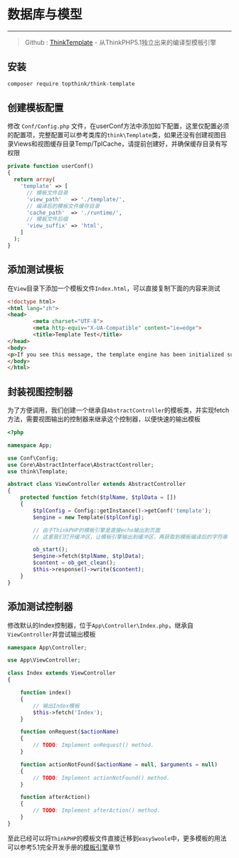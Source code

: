 # 数据库与模型

------

> Github : [ThinkTemplate](https://github.com/top-think/think-template) - 从ThinkPHP5.1独立出来的编译型模板引擎

安装
------

```bash
composer require topthink/think-template
```

创建模板配置
------

修改 `Conf/Config.php` 文件，在userConf方法中添加如下配置，这里仅配置必须的配置项，完整配置可以参考类库的`think\Template`类，如果还没有创建视图目录Views和视图缓存目录Temp/TplCache，请提前创建好，并确保缓存目录有写权限

```php
private function userConf()
{
  return array(
    'template' => [
      // 模板文件目录
      'view_path'   => './template/',
      // 编译后的模板文件缓存目录
      'cache_path'  => './runtime/',
      // 模板文件后缀
      'view_suffix' => 'html',
    ]
  );
}
```

添加测试模板
------

在`View`目录下添加一个模板文件`Index.html`，可以直接复制下面的内容来测试


```html
<!doctype html>
<html lang="zh">
<head>
        <meta charset="UTF-8">
        <meta http-equiv="X-UA-Compatible" content="ie=edge">
        <title>Template Test</title>
</head>
<body>
<p>If you see this message, the template engine has been initialized successfully</p>
</body>
</html>
```

封装视图控制器
------

为了方便调用，我们创建一个继承自`AbstractController`的模板类，并实现fetch方法，需要视图输出的控制器来继承这个控制器，以便快速的输出模板

```php
<?php

namespace App;

use Conf\Config;
use Core\AbstractInterface\AbstractController;
use think\Template;

abstract class ViewController extends AbstractController
{
    protected function fetch($tplName, $tplData = [])
    {
        $tplConfig = Config::getInstance()->getConf('template');
        $engine = new Template($tplConfig);

        // 由于ThinkPHP的模板引擎是直接echo输出到页面
        // 这里我们打开缓冲区，让模板引擎输出到缓冲区，再获取到模板编译后的字符串

        ob_start();
        $engine->fetch($tplName, $tplData);
        $content = ob_get_clean();
        $this->response()->write($content);
    }
}
```

添加测试控制器
------

修改默认的Index控制器，位于`App\Controller\Index.php`，继承自`ViewController`并尝试输出模板

```php
namespace App\Controller;

use App\ViewController;

class Index extends ViewController
{

    function index()
    {
        // 输出Index模板
        $this->fetch('Index');
    }

    function onRequest($actionName)
    {
        // TODO: Implement onRequest() method.
    }

    function actionNotFound($actionName = null, $arguments = null)
    {
        // TODO: Implement actionNotFound() method.
    }

    function afterAction()
    {
        // TODO: Implement afterAction() method.
    }
}
```

至此已经可以将`ThinkPHP`的模板文件直接迁移到`easySwoole`中，更多模板的用法可以参考5.1完全开发手册的[模板引擎](https://www.kancloud.cn/manual/thinkphp5_1/354069)章节